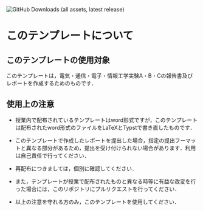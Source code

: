 ![GitHub Downloads (all assets, latest release)](https://img.shields.io/github/downloads/troutrot/report-template/latest/total)
# このテンプレートについて
## このテンプレートの使用対象
このテンプレートは，電気・通信・電子・情報工学実験A・B・Cの報告書及びレポートを作成するためのものです．

## 使用上の注意
- 授業内で配布されているテンプレートはword形式ですが，このテンプレートは配布されたword形式のファイルをLaTeXとTypstで書き直したものです．

- このテンプレートで作成したレポートを提出した場合，指定の提出フーマットと異なる部分があるため，提出を受け付けられない場合があります．利用は自己責任で行ってください．

- 再配布につきましては，個別に確認してください．

- また，テンプレートが授業で配布されたものと異なる時等に有益な改変を行った場合には，このリポジトリにプルリクエストを行ってください．

- 以上の注意を守れる方のみ，このテンプレートを使用してください．
